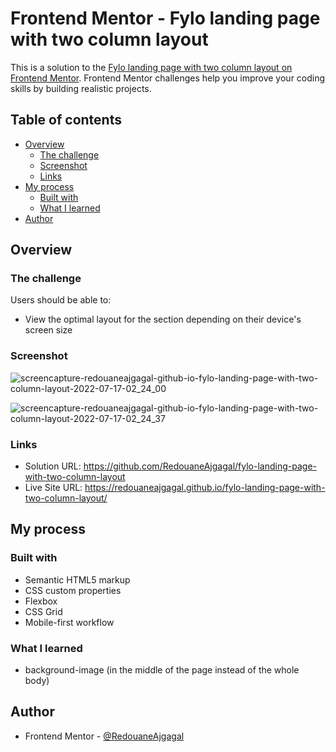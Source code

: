 # Frontend Mentor - Fylo landing page with two column layout

This is a solution to the [Fylo landing page with two column layout on Frontend Mentor](https://www.frontendmentor.io/challenges/fylo-landing-page-with-two-column-layout-5ca5ef041e82137ec91a50f5). Frontend Mentor challenges help you improve your coding skills by building realistic projects. 

## Table of contents

- [Overview](#overview)
  - [The challenge](#the-challenge)
  - [Screenshot](#screenshot)
  - [Links](#links)
- [My process](#my-process)
  - [Built with](#built-with)
  - [What I learned](#what-i-learned)
- [Author](#author)

## Overview

### The challenge

Users should be able to:

- View the optimal layout for the section depending on their device's screen size

### Screenshot

![screencapture-redouaneajgagal-github-io-fylo-landing-page-with-two-column-layout-2022-07-17-02_24_00](https://user-images.githubusercontent.com/98456832/179375981-a4ce1618-8539-4fb1-8a02-0717a25d709f.png)

![screencapture-redouaneajgagal-github-io-fylo-landing-page-with-two-column-layout-2022-07-17-02_24_37](https://user-images.githubusercontent.com/98456832/179376210-9eab66aa-9338-4593-8367-eafc074622a3.png)

### Links

- Solution URL: https://github.com/RedouaneAjgagal/fylo-landing-page-with-two-column-layout
- Live Site URL: https://redouaneajgagal.github.io/fylo-landing-page-with-two-column-layout/

## My process

### Built with

- Semantic HTML5 markup
- CSS custom properties
- Flexbox
- CSS Grid
- Mobile-first workflow

### What I learned

- background-image (in the middle of the page instead of the whole body)

## Author

- Frontend Mentor - [@RedouaneAjgagal](https://github.com/RedouaneAjgagal)
